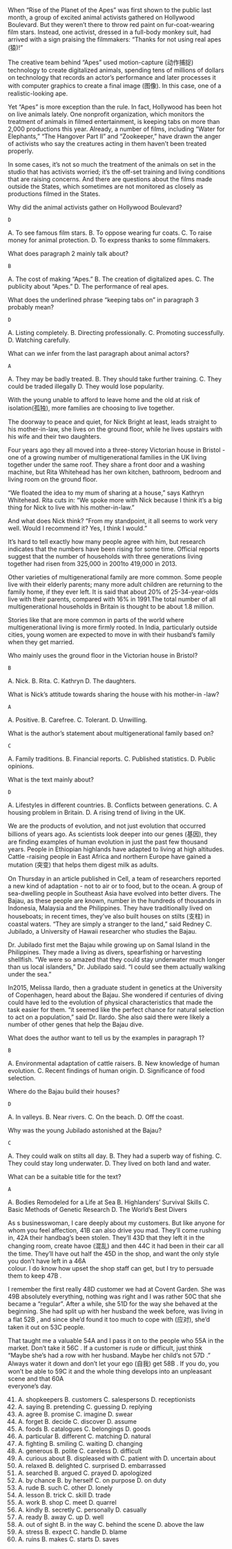 When “Rise of the Planet of the Apes” was first shown to the public last month, a group of excited animal activists gathered on Hollywood Boulevard. But they weren’t there to throw red paint on fur-coat-wearing film stars. Instead, one activist, dressed in a full-body monkey suit, had arrived with a sign praising the filmmakers: “Thanks for not using real apes (猿)!”

The creative team behind “Apes” used motion-capture (动作捕捉) technology to create digitalized animals, spending tens of millions of dollars on technology that records an actor’s performance and later processes it with computer graphics to create a final image (图像). In this case, one of a realistic-looking ape.

Yet “Apes” is more exception than the rule. In fact, Hollywood has been hot on live animals lately. One nonprofit organization, which monitors the treatment of animals in filmed entertainment, is keeping tabs on more than 2,000 productions this year. Already, a number of films, including “Water for Elephants,” “The Hangover Part II” and “Zookeeper,” have drawn the anger of activists who say the creatures acting in them haven’t been treated properly.

In some cases, it’s not so much the treatment of the animals on set in the studio that has activists worried; it’s the off-set training and living conditions that are raising concerns. And there are questions about the films made outside the States, which sometimes are not monitored as closely as productions filmed in the States.

Why did the animal activists gather on Hollywood Boulevard?

    D

A. To see famous film stars.
B. To oppose wearing fur coats.
C. To raise money for animal protection.
D. To express thanks to some filmmakers.

What does paragraph 2 mainly talk about?

    B

A. The cost of making “Apes.”
B. The creation of digitalized apes.
C. The publicity about “Apes.”
D. The performance of real apes.

What does the underlined phrase “keeping tabs on” in paragraph 3 probably mean?

    D

A. Listing completely.
B. Directing professionally.
C. Promoting successfully.
D. Watching carefully.

What can we infer from the last paragraph about animal actors?

    A

A. They may be badly treated.
B. They should take further training.
C. They could be traded illegally
D. They would lose popularity.

With the young unable to afford to leave home and the old at risk of isolation(孤独), more families are choosing to live together.

The doorway to peace and quiet, for Nick Bright at least, leads straight to his mother-in-law, she lives on the ground floor, while he lives upstairs with his wife and their two daughters.

Four years ago they all moved into a three-storey Victorian house in Bristol - one of a growing number of multigenerational families in the UK living together under the same roof. They share a front door and a washing machine, but Rita Whitehead has her own kitchen, bathroom, bedroom and living room on the ground floor.

“We floated the idea to my mum of sharing at a house,” says Kathryn Whitehead. Rita cuts in: “We spoke more with Nick because I think it’s a big thing for Nick to live with his mother-in-law.”

And what does Nick think? “From my standpoint, it all seems to work very well. Would I recommend it? Yes, I think I would.”

It’s hard to tell exactly how many people agree with him, but research indicates that the numbers have been rising for some time. Official reports suggest that the number of households with three generations living together had risen from 325,000 in 2001to 419,000 in 2013.

Other varieties of multigenerational family are more common. Some people live with their elderly parents; many more adult children are returning to the family home, if they ever left. It is said that about 20% of 25-34-year-olds live with their parents, compared with 16% in 1991.The total number of all multigenerational households in Britain is thought to be about 1.8 million.

Stories like that are more common in parts of the world where multigenerational living is more firmly rooted. In India, particularly outside cities, young women are expected to move in with their husband’s family when they get married.

Who mainly uses the ground floor in the Victorian house in Bristol?

    B

A. Nick.
B. Rita.
C. Kathryn
D. The daughters.

What is Nick’s attitude towards sharing the house with his mother-in -law?

    A

A. Positive.
B. Carefree.
C. Tolerant.
D. Unwilling.

What is the author’s statement about multigenerational family based on?

    C

A. Family traditions.
B. Financial reports.
C. Published statistics.
D. Public opinions.

What is the text mainly about?

    D

A. Lifestyles in different countries.
B. Conflicts between generations.
C. A housing problem in Britain.
D. A rising trend of living in the UK.

We are the products of evolution, and not just evolution that occurred billions of years ago. As scientists look deeper into our genes (基因), they are finding examples of human evolution in just the past few thousand years. People in Ethiopian highlands have adapted to living at high altitudes. Cattle -raising people in East Africa and northern Europe have gained a mutation (突变) that helps them digest milk as adults.

On Thursday in an article published in Cell, a team of researchers reported a new kind of adaptation - not to air or to food, but to the ocean. A group of sea-dwelling people in Southeast Asia have evolved into better divers. The Bajau, as these people are known, number in the hundreds of thousands in Indonesia, Malaysia and the Philippines. They have traditionally lived on houseboats; in recent times, they’ve also built houses on stilts (支柱) in coastal waters. “They are simply a stranger to the land,” said Redney C. Jubilado, a University of Hawaii researcher who studies the Bajau.

Dr. Jubilado first met the Bajau while growing up on Samal Island in the Philippines. They made a living as divers, spearfishing or harvesting shellfish. “We were so amazed that they could stay underwater much longer than us local islanders,” Dr. Jubilado said. “I could see them actually walking under the sea.”

In2015, Melissa Ilardo, then a graduate student in genetics at the University of Copenhagen, heard about the Bajau. She wondered if centuries of diving could have led to the evolution of physical characteristics that made the task easier for them. “it seemed like the perfect chance for natural selection to act on a population,” said Dr. Ilardo. She also said there were likely a number of other genes that help the Bajau dive.

What does the author want to tell us by the examples in paragraph 1?

    B

A. Environmental adaptation of cattle raisers.
B. New knowledge of human evolution.
C. Recent findings of human origin.
D. Significance of food selection.

Where do the Bajau build their houses?

    D

A. In valleys.
B. Near rivers.
C. On the beach.
D. Off the coast.

Why was the young Jubilado astonished at the Bajau?

    C

A. They could walk on stilts all day.
B. They had a superb way of fishing.
C. They could stay long underwater.
D. They lived on both land and water.

What can be a suitable title for the text?

    A

A. Bodies Remodeled for a Life at Sea
B. Highlanders’ Survival Skills
C. Basic Methods of Genetic Research
D. The World’s Best Divers

As s businesswoman, I care deeply about my customers. But like anyone for whom you feel affection,
41B can also drive you mad. They’ll come rushing in, 42A their handbag’s been stolen. They’ll
43D that they left it in the changing room, create havoe (混乱) and then 44C it had been in their car all
the time. They’ll have out half the 45D in the shop, and want the only style you don’t have left in a 46A  
colour. I do know how upset the shop staff can get, but I try to persuade them to keep 47B .

I remember the first really 48D customer we had at Covent Garden. She was 49B absolutely
everything, nothing was right and I was rather 50C that she became a “regular”. After a while, she
51D for the way she behaved at the beginning. She had split up with her husband the week before, was
living in a flat 52B , and since she’d found it too much to cope with (应对), she’d taken it out on
53C people.

That taught me a valuable 54A and I pass it on to the people who 55A in the market. Don’t
take it 56C . If a customer is rude or difficult, just think “Maybe she’s had a row with her husband. Maybe
her child’s not 57D .” Always water it down and don’t let your ego (自我) get 58B . If you do, you
won’t be able to 59C it and the whole thing develops into an unpleasant scene and that 60A  
everyone’s day.

41. A. shopkeepers B. customers C. salespersons D. receptionists
42. A. saying B. pretending C. guessing D. replying
43. A. agree B. promise C. imagine D. swear
44. A. forget B. decide C. discover D. assume
45. A. foods B. catalogues C. belongings D. goods
46. A. particular B. different C. matching D. natural
47. A. fighting B. smiling C. waiting D. changing
48. A. generous B. polite C. careless D. difficult
49. A. curious about B. displeased with C. patient with D. uncertain about
50. A. relaxed B. delighted C. surprised D. embarrassed
51. A. searched B. argued C. prayed D. apologized
52. A. by chance B. by herself C. on purpose D. on duty
53. A. rude B. such C. other D. lonely
54. A. lesson B. trick C. skill D. trade
55. A. work B. shop C. meet D. quarrel
56. A. kindly B. secretly C. personally D. casually
57. A. ready B. away C. up D. well
58. A. out of sight B. in the way C. behind the scene D. above the law
59. A. stress B. expect C. handle D. blame
60. A. ruins B. makes C. starts D. saves
